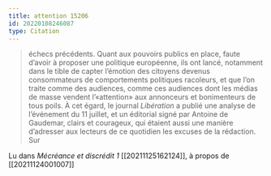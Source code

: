 ```yaml
---
title: attention 15206
id: 20220108246087
type: Citation
---
```


> échecs précédents. Quant aux pouvoirs publics en place, faute d’avoir à proposer une politique européenne, ils ont lancé, notamment dans le tible de capter l’émotion des citoyens devenus consommateurs de comportements politiques racoleurs, et que l’on traite comme des audiences, comme ces audiences dont les médias de masse vendent l’«attention» aux annonceurs et bonimenteurs de tous poils. À cet égard, le journal *Libération* a publié une analyse de l’événement du 11 juillet, et un éditorial signé par Antoine de Gaudemar, clairs et courageux, qui étaient aussi une manière d’adresser aux lecteurs de ce quotidien les excuses de la rédaction. Sur

Lu dans *Mécréance et discrédit 1* [[20211125162124]], à propos de [[20211124001007]]